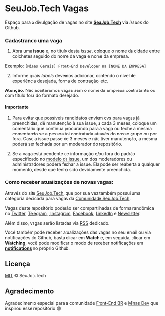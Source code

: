 # SeuJob.Tech Vagas

Espaço para a divulgação de vagas no site **[SeuJob.Tech](https://seujob.tech/)** via _issues_ do Github.

### Cadastrando uma vaga

1. Abra uma **issue** e, no titulo desta _issue_, coloque o nome da cidade entre colchetes seguido do nome da vaga e nome da empresa.

Exemplo: `[Minas Gerais] Front-End Developer na [NOME DA EMPRESA]`

2. Informe quais _labels_ devemos adicionar, contendo o nível de experiência desejada, forma de contração, etc.

**Atenção**: Não aceitaremos vagas sem o nome da empresa contratante ou com título fora do formato desejado.

#### Importante

1. Para evitar que possíveis candidatos enviem cvs para vagas já preenchidas, dê manutenção à sua issue, a cada 3 meses, coloque um comentário que continua procurando para a vaga ou feche a mesma comentando se a pessoa foi contratada através do nosso grupo ou por fora. Caso a issue passe de 3 meses e não tiver manutenção, a mesma poderá ser fechada por um moderador do repositório.

2. Se a vaga está pendente de informação e/ou fora do padrão especificado no [modelo da issue](https://github.com/seujobtech/vagas/blob/master/.github/ISSUE_TEMPLATE/adicionar-nova-vaga.md), um dos moderadores ou administradores poderá fechar a issue. Ela pode ser reaberta a qualquer momento, desde que tenha sido devidamente preenchida.

### Como receber atualizações de novas vagas:

Através do site [SeuJob.Tech](https://seujob.tech/), que por sua vez também possui uma categoria dedicada para vagas da [Comunidade SeuJob.Tech](https://seujob.tech/categorias/comunidade-seujobtech).

Vagas deste repositório poderão ser compartilhadas de forma randômica no [Twitter](https://twitter.com/seujobtech), [Telegram](https://t.me/seujobtech), ,[Instagram](https://instagram.com/seujobtech), [Facebook](https://facebook.com/seujobtech), [LinkedIn](https://www.linkedin.com/company/seujobtech) e [Newsletter]().

Além disso, vagas serão listadas via [RSS](https://seujob.tech/api/rss/comunidade-seujobtech) dedicado.

Você também pode receber atualizações das vagas no seu email ou via notificações do Github, basta clicar em **Watch** e, em seguida, clicar em **Watching**, você pode modificar o modo de receber notificações em **[notifications](https://github.com/settings/notifications)** no próprio Github.

## Licença

[MIT](/LICENSE) &copy; SeuJob.Tech

## Agradecimento

Agradecimento especial para a comunidade [Front-End BR](https://github.com/frontendbr) e [Minas Dev](https://github.com/minasdev) que inspirou esse repositório :smile:
